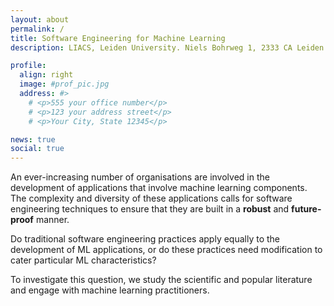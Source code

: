 ```yaml
---
layout: about
permalink: /
title: Software Engineering for Machine Learning
description: LIACS, Leiden University. Niels Bohrweg 1, 2333 CA Leiden # <a href="" target="_blank"></a>

profile:
  align: right
  image: #prof_pic.jpg
  address: #>
    # <p>555 your office number</p>
    # <p>123 your address street</p>
    # <p>Your City, State 12345</p>

news: true
social: true
---
```


An ever-increasing number of organisations are involved in the development of applications that involve machine learning components. The complexity and diversity of these applications calls for software engineering techniques to ensure that they are built in a **robust** and **future-proof** manner.

Do traditional software engineering practices apply equally to the development of ML applications, or do these practices need modification to cater particular ML characteristics?

To investigate this question, we study the scientific and popular literature and engage with machine learning practitioners.


<!--
Write your biography here. Tell the world about yourself. Link to your favorite [subreddit](http://reddit.com){:target="\_blank"}. You can put a picture in, too. The code is already in, just name your picture `prof_pic.jpg` and put it in the `img/` folder.

Put your address / P.O. box / other info right below your picture. You can also disable any these elements by editing `profile` property of the YAML header of your `_pages/about.md`. Edit `_bibliography/papers.bib` and Jekyll will render your [publications page](/al-folio/publications/) automatically.

Link to your social media connections, too. This theme is set up to use [Font Awesome icons](http://fortawesome.github.io/Font-Awesome/){:target="\_blank"} and [Academicons](https://jpswalsh.github.io/academicons/){:target="\_blank"}, like the ones below. Add your Facebook, Twitter, LinkedIn, Google Scholar, or just disable all of them. -->
